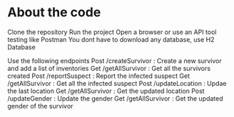 # About the code
Clone the repository
Run the project
Open a browser or use an API tool testing like Postman
You dont have to download any database, use H2 Database


Use the following endpoints
Post /createSurvivor : Create a new survivor and add a list of inventories
Get /getAllSurvivor : Get all the survivors created
Post /reportSuspect : Report the infected suspect
Get /getAllSurvivor : Get all the infected suspect
Post /updateLocation : Updae the last location
Get /getAllSurvivor : Get the updated location
Post /updateGender : Update the gender
Get /getAllSurvivor : Get the updated gender of the survivor
